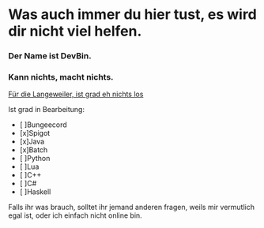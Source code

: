 # Was auch immer du hier tust, es wird dir nicht viel helfen.
### Der Name ist DevBin.
### Kann nichts, macht nichts.

[Für die Langeweiler, ist grad eh nichts los](https://discord.gg/y68H34qkZT)

Ist grad in Bearbeitung:

- [  ]Bungeecord
- [x]Spigot
- [x]Java
- [x]Batch
- [  ]Python
- [  ]Lua
- [  ]C++
- [  ]C#
- [  ]Haskell

Falls ihr was brauch, solltet ihr jemand anderen fragen, weils mir vermutlich egal ist, oder ich einfach nicht online bin.
